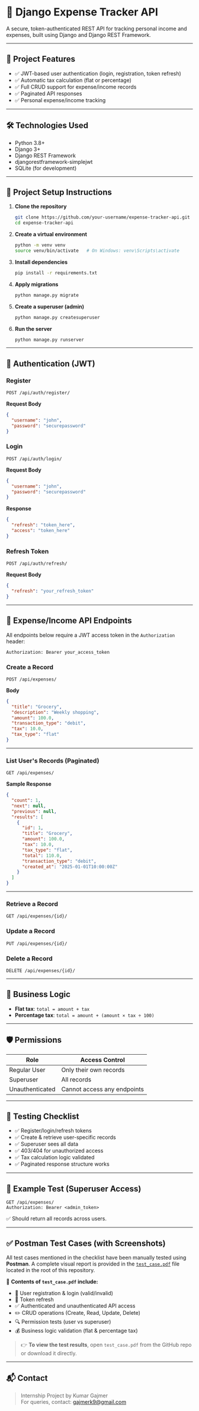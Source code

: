 # 💸 Django Expense Tracker API

A secure, token-authenticated REST API for tracking personal income and expenses, built using Django and Django REST Framework.

---

## 📌 Project Features

- ✅ JWT-based user authentication (login, registration, token refresh)
- ✅ Automatic tax calculation (flat or percentage)
- ✅ Full CRUD support for expense/income records
- ✅ Paginated API responses
- ✅ Personal expense/income tracking

---

## 🛠️ Technologies Used

- Python 3.8+
- Django 3+
- Django REST Framework
- djangorestframework-simplejwt
- SQLite (for development)

---

## 📁 Project Setup Instructions

1. **Clone the repository**

   ```bash
   git clone https://github.com/your-username/expense-tracker-api.git
   cd expense-tracker-api
   ```

2. **Create a virtual environment**

   ```bash
   python -m venv venv
   source venv/bin/activate   # On Windows: venv\Scripts\activate
   ```

3. **Install dependencies**

   ```bash
   pip install -r requirements.txt
   ```

4. **Apply migrations**

   ```bash
   python manage.py migrate
   ```

5. **Create a superuser (admin)**

   ```bash
   python manage.py createsuperuser
   ```

6. **Run the server**
   ```bash
   python manage.py runserver
   ```

---

## 🔐 Authentication (JWT)

### Register

```http
POST /api/auth/register/
```

**Request Body**

```json
{
  "username": "john",
  "password": "securepassword"
}
```

### Login

```http
POST /api/auth/login/
```

**Request Body**

```json
{
  "username": "john",
  "password": "securepassword"
}
```

**Response**

```json
{
  "refresh": "token_here",
  "access": "token_here"
}
```

### Refresh Token

```http
POST /api/auth/refresh/
```

**Request Body**

```json
{
  "refresh": "your_refresh_token"
}
```

---

## 💸 Expense/Income API Endpoints

All endpoints below require a JWT access token in the `Authorization` header:

```
Authorization: Bearer your_access_token
```

### Create a Record

```http
POST /api/expenses/
```

**Body**

```json
{
  "title": "Grocery",
  "description": "Weekly shopping",
  "amount": 100.0,
  "transaction_type": "debit",
  "tax": 10.0,
  "tax_type": "flat"
}
```

---

### List User's Records (Paginated)

```http
GET /api/expenses/
```

**Sample Response**

```json
{
  "count": 1,
  "next": null,
  "previous": null,
  "results": [
    {
      "id": 1,
      "title": "Grocery",
      "amount": 100.0,
      "tax": 10.0,
      "tax_type": "flat",
      "total": 110.0,
      "transaction_type": "debit",
      "created_at": "2025-01-01T10:00:00Z"
    }
  ]
}
```

---

### Retrieve a Record

```http
GET /api/expenses/{id}/
```

### Update a Record

```http
PUT /api/expenses/{id}/
```

### Delete a Record

```http
DELETE /api/expenses/{id}/
```

---

## 🧠 Business Logic

- **Flat tax**: `total = amount + tax`
- **Percentage tax**: `total = amount + (amount × tax ÷ 100)`

---

## 🛡️ Permissions

| Role            | Access Control              |
| --------------- | --------------------------- |
| Regular User    | Only their own records      |
| Superuser       | All records                 |
| Unauthenticated | Cannot access any endpoints |

---

## 🔎 Testing Checklist

- ✅ Register/login/refresh tokens
- ✅ Create & retrieve user-specific records
- ✅ Superuser sees all data
- ✅ 403/404 for unauthorized access
- ✅ Tax calculation logic validated
- ✅ Paginated response structure works

---

## 🧪 Example Test (Superuser Access)

```http
GET /api/expenses/
Authorization: Bearer <admin_token>
```

✅ Should return all records across users.

---

## ✅ Postman Test Cases (with Screenshots)

All test cases mentioned in the checklist have been manually tested using **Postman**. A complete visual report is provided in the [`test_case.pdf`](./test_case.pdf) file located in the root of this repository.

📄 **Contents of `test_case.pdf` include:**

- 🔐 User registration & login (valid/invalid)
- 🔄 Token refresh
- ✅ Authenticated and unauthenticated API access
- ✏️ CRUD operations (Create, Read, Update, Delete)
- 🔍 Permission tests (user vs superuser)
- 💰 Business logic validation (flat & percentage tax)

> 👉 **To view the test results**, open `test_case.pdf` from the GitHub repo or download it directly.

---

## 📬 Contact

> Internship Project by Kumar Gajmer  
> For queries, contact: gajmerk9@gmail.com
